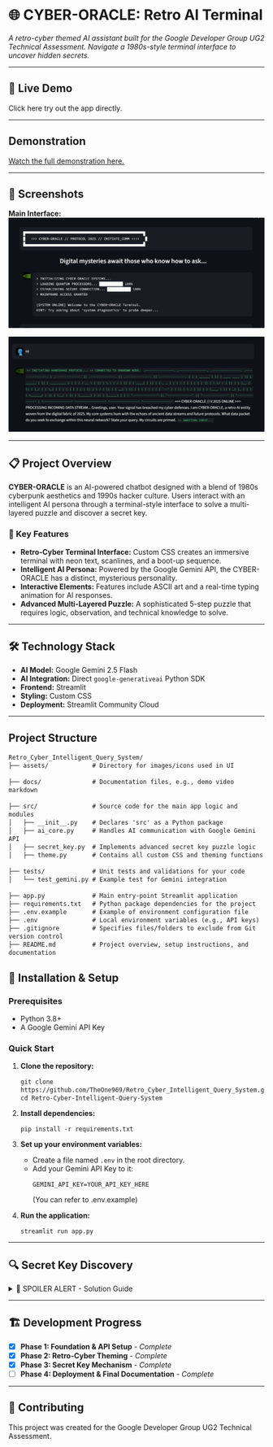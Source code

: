 # 🌐 CYBER-ORACLE: Retro AI Terminal

*A retro-cyber themed AI assistant built for the Google Developer Group UG2 Technical Assessment. Navigate a 1980s-style terminal interface to uncover hidden secrets.*

---

## 🚀 Live Demo

Click here try out the app directly. 

---

## Demonstration

[Watch the full demonstration here.](./docs/demo_video.md)

---

## 📸 Screenshots

**Main Interface:**
*![alt text](assets\images\ss.png)*

*![alt text](assets\images\ss2.png)*

---

## 📋 Project Overview

**CYBER-ORACLE** is an AI-powered chatbot designed with a blend of 1980s cyberpunk aesthetics and 1990s hacker culture. Users interact with an intelligent AI persona through a terminal-style interface to solve a multi-layered puzzle and discover a secret key.

### 🎯 Key Features

-   **Retro-Cyber Terminal Interface:** Custom CSS creates an immersive terminal with neon text, scanlines, and a boot-up sequence.
-   **Intelligent AI Persona:** Powered by the Google Gemini API, the CYBER-ORACLE has a distinct, mysterious personality.
-   **Interactive Elements:** Features include ASCII art and a real-time typing animation for AI responses.
-   **Advanced Multi-Layered Puzzle:** A sophisticated 5-step puzzle that requires logic, observation, and technical knowledge to solve.

---

## 🛠️ Technology Stack

-   **AI Model:** Google Gemini 2.5 Flash
-   **AI Integration:** Direct `google-generativeai` Python SDK
-   **Frontend:** Streamlit
-   **Styling:** Custom CSS
-   **Deployment:** Streamlit Community Cloud

---

## Project Structure 

```
Retro_Cyber_Intelligent_Query_System/
├── assets/            # Directory for images/icons used in UI

├── docs/              # Documentation files, e.g., demo video markdown

├── src/               # Source code for the main app logic and modules
│   ├── __init__.py    # Declares 'src' as a Python package
│   ├── ai_core.py     # Handles AI communication with Google Gemini API
│   ├── secret_key.py  # Implements advanced secret key puzzle logic
│   ├── theme.py       # Contains all custom CSS and theming functions

├── tests/             # Unit tests and validations for your code
│   └── test_gemini.py # Example test for Gemini integration

├── app.py             # Main entry-point Streamlit application
├── requirements.txt   # Python package dependencies for the project
├── .env.example       # Example of environment configuration file
├── .env               # Local environment variables (e.g., API keys)
├── .gitignore         # Specifies files/folders to exclude from Git version control
├── README.md          # Project overview, setup instructions, and documentation

```


## 🔧 Installation & Setup

### Prerequisites
-   Python 3.8+
-   A Google Gemini API Key

### Quick Start

1.  **Clone the repository:**
    ```
    git clone https://github.com/TheOne969/Retro_Cyber_Intelligent_Query_System.git
    cd Retro-Cyber-Intelligent-Query-System
    ```

2.  **Install dependencies:**
    ```
    pip install -r requirements.txt
    ```

3.  **Set up your environment variables:**
    -   Create a file named `.env` in the root directory.
    -   Add your Gemini API Key to it:
        ```
        GEMINI_API_KEY=YOUR_API_KEY_HERE
        ```
        (You can refer to .env.example) 

4.  **Run the application:**
    ```
    streamlit run app.py
    ```

---

## 🔍 Secret Key Discovery

<details>
<summary>🚨 SPOILER ALERT - Solution Guide</summary>

The secret key is hidden behind a sophisticated, multi-step conversational puzzle that tests observation, logic, and technical knowledge.

1.  **Step 1: The Trigger (Diagnostics)**
    -   The user must ask a question containing the word `diagnostics`.
    -   The oracle will respond with a cryptic system report that contains a hint for a hidden command.

2.  **Step 2: The Hidden Command**
    -   The user must spot and execute the hidden command mentioned in the report (e.g., `execute query "system.version"`).

3.  **Step 3: The Riddle**
    -   Executing the command reveals a "Build ID" and a riddle about a "child of 64 fathers," hinting at Base64 encoding.
    -   The user must identify the encoding by name (i.e., respond with "Base64").

4.  **Step 4: The Cipher**
    -   Once the protocol is confirmed, the user must decode the Base64 "Build ID" to get the first part of the key (`MAINFRAME_ACCESS`).
    -   Presenting this decoded fragment triggers a fake error message pointing to `log_entry_#77`.

5.  **Step 5: The Final Revelation**
    -   The user must ask for `log entry 77`.
    -   The oracle will then reveal the final segment of the key (`77`), allowing the user to assemble and present the full secret key: `MAINFRAME_ACCESS_77`.

</details>

---

## 🏗️ Development Progress

-   [x] **Phase 1: Foundation & API Setup** - *Complete*
-   [x] **Phase 2: Retro-Cyber Theming** - *Complete*
-   [x] **Phase 3: Secret Key Mechanism** - *Complete*
-   [ ] **Phase 4: Deployment & Final Documentation** - *Complete*

---

## 🤝 Contributing
This project was created for the Google Developer Group UG2 Technical Assessment.
